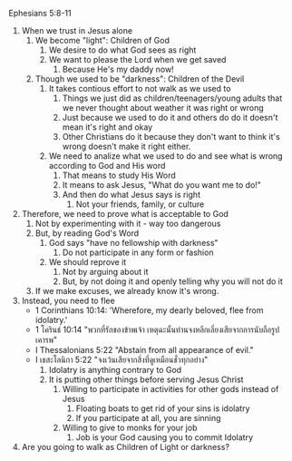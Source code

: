 Ephesians 5:8-11

1. When we trust in Jesus alone
    1. We become "light": Children of God
        1. We desire to do what God sees as right
        2. We want to please the Lord when we get saved
            1. Because He's my daddy now!
    2. Though we used to be "darkness": Children of the Devil
        1. It takes contious effort to not walk as we used to
            1. Things we just did as children/teenagers/young adults that we never thought about weather it was right or wrong
            2. Just because we used to do it and others do do it doesn't mean it's right and okay
            3. Other Christians do it because they don't want to think it's wrong doesn't make it right either.
        2. We need to analize what we used to do and see what is wrong according to God and His word
            1. That means to study His Word
            2. It means to ask Jesus, "What do you want me to do!"
            3. And then do what Jesus says is right
                1. Not your friends, family, or culture
2. Therefore, we need to prove what is acceptable to God
    1. Not by experimenting with it - way too dangerous
    2. But, by reading God's Word
        1. God says "have no fellowship with darkness"
            1. Do not participate in any form or fashion
        2. We should reprove it
            1. Not by arguing about it
            2. But, by not doing it and openly telling why you will not do it
    3. If we make excuses, we already know it's wrong.
3. Instead, you need to flee
    - 1 Corinthians 10:14: 'Wherefore, my dearly beloved, flee from idolatry.'
    - 1 โครินธ์ 10:14 "พวกที่รักของข้าพเจ้า เหตุฉะนั้นท่านจงหลีกเลี่ยงเสียจากการนับถือรูปเคารพ"
    - I Thessalonians 5:22 "Abstain from all appearance of evil."
    - I เธสะโลนิกา 5:22 "จงเว้นเสียจากสิ่งที่ดูเหมือนชั่วทุกอย่าง"
        1. Idolatry is anything contrary to God
        2. It is putting other things before serving Jesus Christ
            1. Willing to participate in activities for other gods instead of Jesus
                1. Floating boats to get rid of your sins is idolatry
                2. If you participate at all, you are sinning
            2. Willing to give to monks for your job
                1. Job is your God causing you to commit Idolatry
4. Are you going to walk as Children of Light or darkness?

